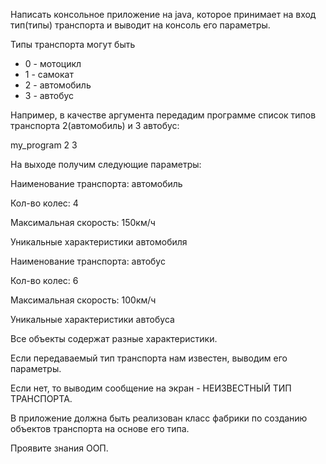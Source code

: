 Написать консольное приложение на java, которое принимает на вход тип(типы) транспорта и выводит на консоль его параметры.

Типы транспорта могут быть

* 0 - мотоцикл
* 1 - самокат
* 2 - автомобиль
* 3 - автобус

Например, в качестве аргумента передадим программе список типов транспорта 2(автомобиль) и 3 автобус:

my_program 2 3

На выходе получим следующие параметры:

Наименование транспорта: автомобиль

Кол-во колес: 4

Максимальная скорость: 150км/ч

Уникальные характеристики автомобиля

 

Наименование транспорта: автобус

Кол-во колес: 6

Максимальная скорость: 100км/ч

Уникальные характеристики автобуса

Все объекты содержат разные характеристики.

Если передаваемый тип транспорта нам известен, выводим его параметры.

Если нет, то выводим сообщение на экран - НЕИЗВЕСТНЫЙ ТИП ТРАНСПОРТА.

В приложение должна быть реализован класс фабрики по созданию объектов транспорта на основе его типа.

Проявите знания ООП.